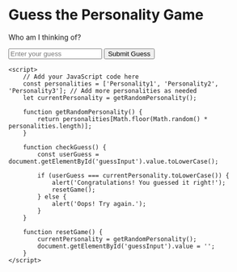 <!DOCTYPE html>
<html lang="en">
<head>
    <meta charset="UTF-8">
    <meta name="viewport" content="width=device-width, initial-scale=1.0">
    <title>Guess the Personality Game</title>
    <style>
        /* Add your CSS styles here */
    </style>
</head>
<body>
    <h1>Guess the Personality Game</h1>
    <p id="question">Who am I thinking of?</p>
    <input type="text" id="guessInput" placeholder="Enter your guess">
    <button onclick="checkGuess()">Submit Guess</button>

    <script>
        // Add your JavaScript code here
        const personalities = ['Personality1', 'Personality2', 'Personality3']; // Add more personalities as needed
        let currentPersonality = getRandomPersonality();

        function getRandomPersonality() {
            return personalities[Math.floor(Math.random() * personalities.length)];
        }

        function checkGuess() {
            const userGuess = document.getElementById('guessInput').value.toLowerCase();

            if (userGuess === currentPersonality.toLowerCase()) {
                alert('Congratulations! You guessed it right!');
                resetGame();
            } else {
                alert('Oops! Try again.');
            }
        }

        function resetGame() {
            currentPersonality = getRandomPersonality();
            document.getElementById('guessInput').value = '';
        }
    </script>
</body>
</html>
